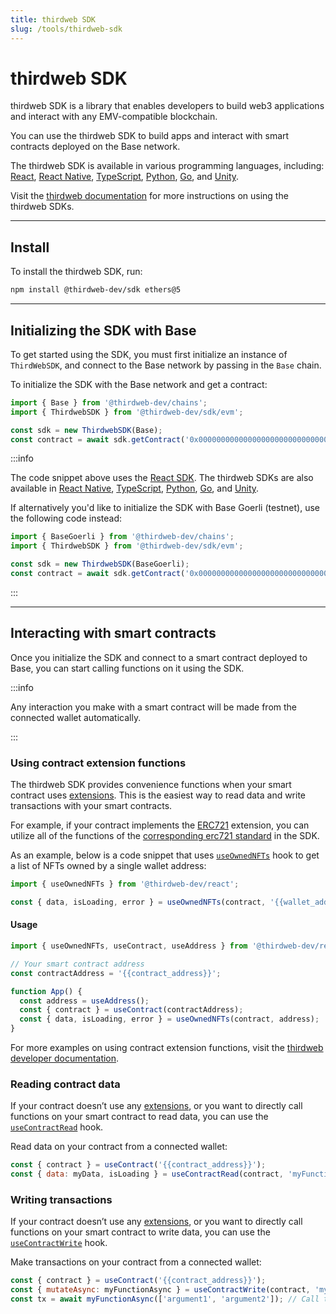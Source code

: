 ```yaml
---
title: thirdweb SDK
slug: /tools/thirdweb-sdk
---
```


# thirdweb SDK

thirdweb SDK is a library that enables developers to build web3 applications and interact with any EMV-compatible blockchain.

You can use the thirdweb SDK to build apps and interact with smart contracts deployed on the Base network.

The thirdweb SDK is available in various programming languages, including: [React](https://portal.thirdweb.com/react), [React Native](https://portal.thirdweb.com/react-native), [TypeScript](https://portal.thirdweb.com/typescript), [Python](https://portal.thirdweb.com/python), [Go](https://portal.thirdweb.com/go), and [Unity](https://portal.thirdweb.com/unity).

Visit the [thirdweb documentation](https://portal.thirdweb.com/cli) for more instructions on using the thirdweb SDKs.

---

## Install

To install the thirdweb SDK, run:

```bash
npm install @thirdweb-dev/sdk ethers@5
```

---

## Initializing the SDK with Base

To get started using the SDK, you must first initialize an instance of `ThirdWebSDK`, and connect to the Base network by passing in the `Base` chain.

To initialize the SDK with the Base network and get a contract:

```javascript
import { Base } from '@thirdweb-dev/chains';
import { ThirdwebSDK } from '@thirdweb-dev/sdk/evm';

const sdk = new ThirdwebSDK(Base);
const contract = await sdk.getContract('0x0000000000000000000000000000000000000000');
```

:::info

The code snippet above uses the [React SDK](https://portal.thirdweb.com/react). The thirdweb SDKs are also available in [React Native](https://portal.thirdweb.com/react-native), [TypeScript](https://portal.thirdweb.com/typescript), [Python](https://portal.thirdweb.com/python), [Go](https://portal.thirdweb.com/go), and [Unity](https://portal.thirdweb.com/unity).

If alternatively you'd like to initialize the SDK with Base Goerli (testnet), use the following code instead:

```javascript
import { BaseGoerli } from '@thirdweb-dev/chains';
import { ThirdwebSDK } from '@thirdweb-dev/sdk/evm';

const sdk = new ThirdwebSDK(BaseGoerli);
const contract = await sdk.getContract('0x0000000000000000000000000000000000000000');
```

:::

---

## Interacting with smart contracts

Once you initialize the SDK and connect to a smart contract deployed to Base, you can start calling functions on it using the SDK.

:::info

Any interaction you make with a smart contract will be made from the connected wallet automatically.

:::

### Using contract extension functions

The thirdweb SDK provides convenience functions when your smart contract uses [extensions](https://portal.thirdweb.com/contractkit/extensions). This is the easiest way to read data and write transactions with your smart contracts.

For example, if your contract implements the [ERC721](https://portal.thirdweb.com/contractkit/erc721) extension, you can utilize all of the functions of the [corresponding erc721 standard](https://portal.thirdweb.com/sdk/interacting-with-contracts/erc721) in the SDK.

As an example, below is a code snippet that uses [`useOwnedNFTs`](https://portal.thirdweb.com/react/react.useownednfts) hook to get a list of NFTs owned by a single wallet address:

```javascript
import { useOwnedNFTs } from '@thirdweb-dev/react';

const { data, isLoading, error } = useOwnedNFTs(contract, '{{wallet_address}}');
```

#### Usage

```javascript
import { useOwnedNFTs, useContract, useAddress } from '@thirdweb-dev/react';

// Your smart contract address
const contractAddress = '{{contract_address}}';

function App() {
  const address = useAddress();
  const { contract } = useContract(contractAddress);
  const { data, isLoading, error } = useOwnedNFTs(contract, address);
}
```

For more examples on using contract extension functions, visit the [thirdweb developer documentation](https://portal.thirdweb.com/sdk/interacting-with-contracts#using-contract-extensions).

### Reading contract data

If your contract doesn’t use any [extensions](https://portal.thirdweb.com/contractkit/extensions), or you want to directly call functions on your smart contract to read data, you can use the [`useContractRead`](https://portal.thirdweb.com/react/react.usecontractread) hook.

Read data on your contract from a connected wallet:

```javascript
const { contract } = useContract('{{contract_address}}');
const { data: myData, isLoading } = useContractRead(contract, 'myFunction');
```

### Writing transactions

If your contract doesn’t use any [extensions](https://portal.thirdweb.com/contractkit/extensions), or you want to directly call functions on your smart contract to write data, you can use the [`useContractWrite`](https://portal.thirdweb.com/react/react.usecontractwrite) hook.

Make transactions on your contract from a connected wallet:

```javascript
const { contract } = useContract('{{contract_address}}');
const { mutateAsync: myFunctionAsync } = useContractWrite(contract, 'myFunction');
const tx = await myFunctionAsync(['argument1', 'argument2']); // Call the function
```
